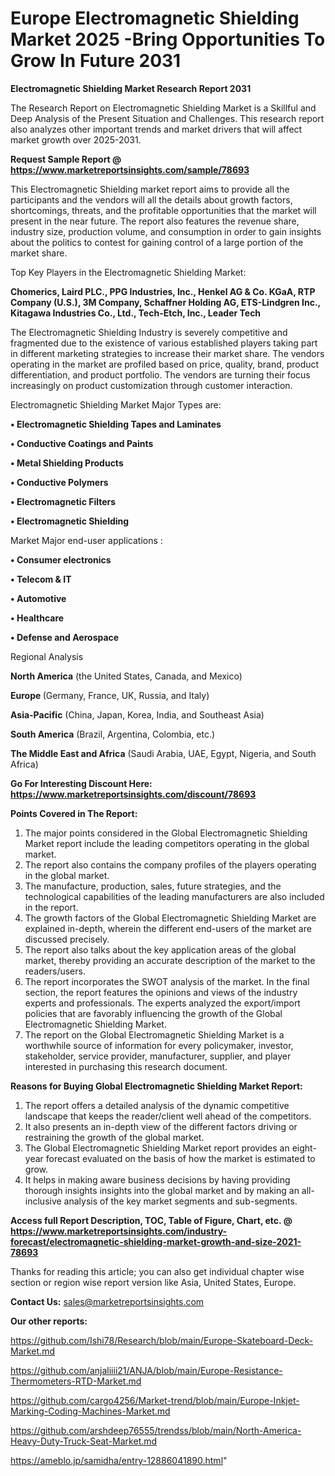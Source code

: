 # Europe Electromagnetic Shielding Market 2025 -Bring Opportunities To Grow In Future 2031

<strong>Electromagnetic Shielding Market Research Report 2031</strong>

The Research Report on Electromagnetic Shielding Market is a Skillful and Deep Analysis of the Present Situation and Challenges. This research report also analyzes other important trends and market drivers that will affect market growth over 2025-2031.

<strong>Request Sample Report @ <a href=https://www.marketreportsinsights.com/sample/78693>https://www.marketreportsinsights.com/sample/78693</a></strong>

This Electromagnetic Shielding market report aims to provide all the participants and the vendors will all the details about growth factors, shortcomings, threats, and the profitable opportunities that the market will present in the near future. The report also features the revenue share, industry size, production volume, and consumption in order to gain insights about the politics to contest for gaining control of a large portion of the market share.

Top Key Players in the Electromagnetic Shielding Market:

<strong>Chomerics, Laird PLC., PPG Industries, Inc., Henkel AG & Co. KGaA, RTP Company (U.S.), 3M Company, Schaffner Holding AG, ETS-Lindgren Inc., Kitagawa Industries Co., Ltd., Tech-Etch, Inc., Leader Tech</strong>

The Electromagnetic Shielding Industry is severely competitive and fragmented due to the existence of various established players taking part in different marketing strategies to increase their market share. The vendors operating in the market are profiled based on price, quality, brand, product differentiation, and product portfolio. The vendors are turning their focus increasingly on product customization through customer interaction.

Electromagnetic Shielding Market Major Types are:

<strong>• Electromagnetic Shielding Tapes and Laminates

• Conductive Coatings and Paints

• Metal Shielding Products

• Conductive Polymers

• Electromagnetic Filters

• Electromagnetic Shielding</strong>

Market Major end-user applications :

<strong>• Consumer electronics

• Telecom & IT

• Automotive

• Healthcare

• Defense and Aerospace</strong>

Regional Analysis

</u><strong><b>North America</b></strong> (the United States, Canada, and Mexico)

<strong><b>Europe </b></strong>(Germany, France, UK, Russia, and Italy)

<strong><b>Asia-Pacific</b></strong> (China, Japan, Korea, India, and Southeast Asia)

<strong><b>South America</b></strong> (Brazil, Argentina, Colombia, etc.)

<strong><b>The Middle East and Africa</b></strong> (Saudi Arabia, UAE, Egypt, Nigeria, and South Africa)

<strong>Go For Interesting Discount Here: <a href=https://www.marketreportsinsights.com/discount/78693>https://www.marketreportsinsights.com/discount/78693</a></strong>

<strong>Points Covered in The Report:</strong>
<ol>
  <li>The major points considered in the Global Electromagnetic Shielding Market report include the leading competitors operating in the global market.</li>
  <li>The report also contains the company profiles of the players operating in the global market.</li>
  <li>The manufacture, production, sales, future strategies, and the technological capabilities of the leading manufacturers are also included in the report.</li>
  <li>The growth factors of the Global Electromagnetic Shielding Market are explained in-depth, wherein the different end-users of the market are discussed precisely.</li>
  <li>The report also talks about the key application areas of the global market, thereby providing an accurate description of the market to the readers/users.</li>
  <li>The report incorporates the SWOT analysis of the market. In the final section, the report features the opinions and views of the industry experts and professionals. The experts analyzed the export/import policies that are favorably influencing the growth of the Global Electromagnetic Shielding Market.</li>
  <li>The report on the Global Electromagnetic Shielding Market is a worthwhile source of information for every policymaker, investor, stakeholder, service provider, manufacturer, supplier, and player interested in purchasing this research document.</li>
</ol>
<strong>Reasons for Buying Global Electromagnetic Shielding Market Report:</strong>

<ol>
  <li>The report offers a detailed analysis of the dynamic competitive landscape that keeps the reader/client well ahead of the competitors.</li>
  <li>It also presents an in-depth view of the different factors driving or restraining the growth of the global market.</li>
  <li>The Global Electromagnetic Shielding Market report provides an eight-year forecast evaluated on the basis of how the market is estimated to grow.</li>
  <li>It helps in making aware business decisions by having providing thorough insights insights into the global market and by making an all-inclusive analysis of the key market segments and sub-segments.</li>
</ol>
<strong>Access full Report Description, TOC, Table of Figure, Chart, etc. @ <a href=https://www.marketreportsinsights.com/industry-forecast/electromagnetic-shielding-market-growth-and-size-2021-78693>https://www.marketreportsinsights.com/industry-forecast/electromagnetic-shielding-market-growth-and-size-2021-78693</a></strong>


Thanks for reading this article; you can also get individual chapter wise section or region wise report version like Asia, United States, Europe.

<strong>Contact Us:</strong>
sales@marketreportsinsights.com

<strong>Our other reports:</strong>

<a href=https://github.com/Ishi78/Research/blob/main/Europe-Skateboard-Deck-Market.md>https://github.com/Ishi78/Research/blob/main/Europe-Skateboard-Deck-Market.md</a>

<a href=https://github.com/anjaliiii21/ANJA/blob/main/Europe-Resistance-Thermometers-RTD-Market.md>https://github.com/anjaliiii21/ANJA/blob/main/Europe-Resistance-Thermometers-RTD-Market.md</a>

<a href=https://github.com/cargo4256/Market-trend/blob/main/Europe-Inkjet-Marking-Coding-Machines-Market.md>https://github.com/cargo4256/Market-trend/blob/main/Europe-Inkjet-Marking-Coding-Machines-Market.md</a>

<a href=https://github.com/arshdeep76555/trendss/blob/main/North-America-Heavy-Duty-Truck-Seat-Market.md>https://github.com/arshdeep76555/trendss/blob/main/North-America-Heavy-Duty-Truck-Seat-Market.md</a>

<a href=https://ameblo.jp/samidha/entry-12886041890.html>https://ameblo.jp/samidha/entry-12886041890.html</a>"
